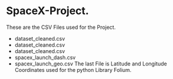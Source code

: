 # SpaceX-Project.
These are the CSV Files used for the Project.

- dataset_cleaned.csv
- dataset_cleaned.csv
- dataset_cleaned.csv
- spacex_launch_dash.csv
- spacex_launch_geo.csv
The last File is Latitude and Longitude Coordinates used for the python Library Folium.
